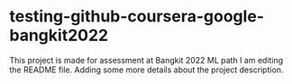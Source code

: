 # testing-github-coursera-google-bangkit2022
This project is made for assessment at Bangkit 2022 ML path
I am editing the README file. Adding some more details about the project description.

